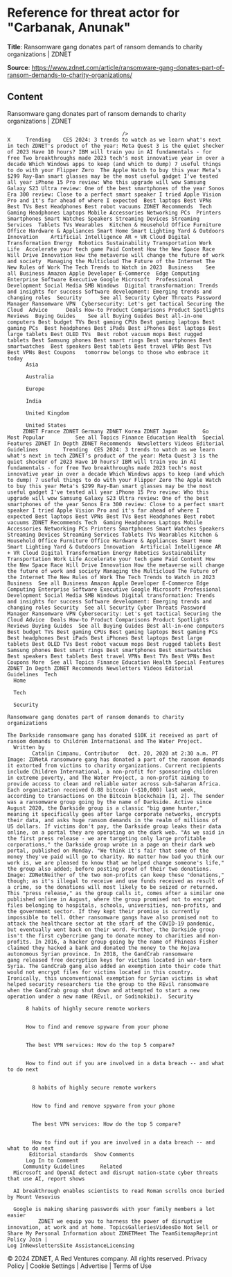# Reference for threat actor for "Carbanak, Anunak"

**Title**: Ransomware gang donates part of ransom demands to charity organizations | ZDNET

**Source**: https://www.zdnet.com/article/ransomware-gang-donates-part-of-ransom-demands-to-charity-organizations/

## Content




Ransomware gang donates part of ransom demands to charity organizations | ZDNET


                                         />                                                                                                                                                                                                     X     Trending    CES 2024: 3 trends to watch as we learn what's next in tech ZDNET's product of the year: Meta Quest 3 is the quiet shocker of 2023 Have 10 hours? IBM will train you in AI fundamentals - for free Two breakthroughs made 2023 tech's most innovative year in over a decade Which Windows apps to keep (and which to dump) 7 useful things to do with your Flipper Zero  The Apple Watch to buy this year Meta's $299 Ray-Ban smart glasses may be the most useful gadget I've tested all year iPhone 15 Pro review: Who this upgrade will wow Samsung Galaxy S23 Ultra review: One of the best smartphones of the year Sonos Era 300 review: Close to a perfect smart speaker I tried Apple Vision Pro and it's far ahead of where I expected  Best laptops Best VPNs Best TVs Best Headphones Best robot vacuums ZDNET Recommends  Tech    Gaming Headphones Laptops Mobile Accessories Networking PCs  Printers Smartphones Smart Watches Speakers Streaming Devices Streaming Services  Tablets TVs Wearables  Kitchen & Household Office Furniture Office Hardware & Appliances Smart Home Smart Lighting Yard & Outdoors  Innovation    Artificial Intelligence AR + VR Cloud Digital Transformation Energy  Robotics Sustainability Transportation Work Life  Accelerate your tech game Paid Content How the New Space Race Will Drive Innovation How the metaverse will change the future of work and society  Managing the Multicloud The Future of the Internet The New Rules of Work The Tech Trends to Watch in 2023  Business    See all Business Amazon Apple Developer E-Commerce  Edge Computing Enterprise Software Executive Google Microsoft  Professional Development Social Media SMB Windows  Digital transformation: Trends and insights for success Software development: Emerging trends and changing roles  Security      See all Security Cyber Threats Password Manager Ransomware VPN  Cybersecurity: Let's get tactical Securing the Cloud  Advice      Deals How-to Product Comparisons Product Spotlights Reviews  Buying Guides    See all Buying Guides Best all-in-one computers Best budget TVs Best gaming CPUs Best gaming laptops Best gaming PCs  Best headphones Best iPads Best iPhones Best laptops Best large tablets Best OLED TVs  Best robot vacuum mops Best rugged tablets Best Samsung phones Best smart rings Best smartphones Best smartwatches  Best speakers Best tablets Best travel VPNs Best TVs Best VPNs Best Coupons   tomorrow belongs to those who embrace it today       
          Asia
        
          Australia
        
          Europe
        
          India
        
          United Kingdom
        
          United States
         ZDNET France ZDNET Germany ZDNET Korea ZDNET Japan        Go  Most Popular          See all Topics Finance Education Health  Special Features ZDNET In Depth ZDNET Recommends  Newsletters Videos Editorial Guidelines        Trending  CES 2024: 3 trends to watch as we learn what's next in tech ZDNET's product of the year: Meta Quest 3 is the quiet shocker of 2023 Have 10 hours? IBM will train you in AI fundamentals - for free Two breakthroughs made 2023 tech's most innovative year in over a decade Which Windows apps to keep (and which to dump) 7 useful things to do with your Flipper Zero The Apple Watch to buy this year Meta's $299 Ray-Ban smart glasses may be the most useful gadget I've tested all year iPhone 15 Pro review: Who this upgrade will wow Samsung Galaxy S23 Ultra review: One of the best smartphones of the year Sonos Era 300 review: Close to a perfect smart speaker I tried Apple Vision Pro and it's far ahead of where I expected Best laptops Best VPNs Best TVs Best Headphones Best robot vacuums ZDNET Recommends Tech  Gaming Headphones Laptops Mobile Accessories Networking PCs Printers Smartphones Smart Watches Speakers Streaming Devices Streaming Services Tablets TVs Wearables Kitchen & Household Office Furniture Office Hardware & Appliances Smart Home Smart Lighting Yard & Outdoors Innovation  Artificial Intelligence AR + VR Cloud Digital Transformation Energy Robotics Sustainability Transportation Work Life Accelerate your tech game Paid Content How the New Space Race Will Drive Innovation How the metaverse will change the future of work and society Managing the Multicloud The Future of the Internet The New Rules of Work The Tech Trends to Watch in 2023 Business  See all Business Amazon Apple Developer E-Commerce Edge Computing Enterprise Software Executive Google Microsoft Professional Development Social Media SMB Windows Digital transformation: Trends and insights for success Software development: Emerging trends and changing roles Security  See all Security Cyber Threats Password Manager Ransomware VPN Cybersecurity: Let's get tactical Securing the Cloud Advice  Deals How-to Product Comparisons Product Spotlights Reviews Buying Guides  See all Buying Guides Best all-in-one computers Best budget TVs Best gaming CPUs Best gaming laptops Best gaming PCs Best headphones Best iPads Best iPhones Best laptops Best large tablets Best OLED TVs Best robot vacuum mops Best rugged tablets Best Samsung phones Best smart rings Best smartphones Best smartwatches Best speakers Best tablets Best travel VPNs Best TVs Best VPNs Best Coupons More  See all Topics Finance Education Health Special Features ZDNET In Depth ZDNET Recommends Newsletters Videos Editorial Guidelines  Tech     
      Home
    
      Tech
    
      Security
      
    Ransomware gang donates part of ransom demands to charity organizations
   
    The Darkside ransomware gang has donated $10K it received as part of ransom demands to Children International and The Water Project.
      Written by 
            Catalin Cimpanu, Contributor   Oct. 20, 2020 at 2:30 a.m. PT                            Image: ZDNetA ransomware gang has donated a part of the ransom demands it extorted from victims to charity organizations. Current recipients include Children International, a non-profit for sponsoring children in extreme poverty, and The Water Project, a non-profit aiming to provide access to clean and reliable water across sub-Saharan Africa. Each organization received 0.88 bitcoin (~$10,000) last week, according to transactions on the Bitcoin blockchain [1, 2]. The sender was a ransomware group going by the name of Darkside. Active since August 2020, the Darkside group is a classic "big game hunter," meaning it specifically goes after large corporate networks, encrypts their data, and asks huge ransom demands in the realm of millions of US dollars. If victims don't pay, the Darkside group leaks their data online, on a portal they are operating on the dark web. "As we said in the first press release - we are targeting only large profitable corporations," the Darkside group wrote in a page on their dark web portal, published on Monday. "We think it's fair that some of the money they've paid will go to charity. No matter how bad you think our work is, we are pleased to know that we helped change someone's life," the group also added; before posting proof of their two donations.       Image: ZDNetNeither of the two non-profits can keep these "donations," though; as it's illegal to receive and use funds received as result of a crime, so the donations will most likely to be seized or returned. This "press release," as the group calls it, comes after a similar one published online in August, where the group promised not to encrypt files belonging to hospitals, schools, universities, non-profits, and the government sector. If they kept their promise is currently impossible to tell. Other ransomware gangs have also promised not to attack the healthcare sector at the start of the COVID-19 pandemic, but eventually went back on their word. Further, the Darkside group isn't the first cybercrime gang to donate money to charities and non-profits. In 2016, a hacker group going by the name of Phineas Fisher claimed they hacked a bank and donated the money to the Rojava autonomous Syrian province. In 2018, the GandCrab ransomware gang released free decryption keys for victims located in war-torn Syria. The GandCrab gang also added an exemption into their code that would not encrypt files for victims located in this country. Ironically, this unconventional exemption for Syrian victims is what helped security researchers tie the group to the REvil ransomware when the GandCrab group shut down and attempted to start a new operation under a new name (REvil, or Sodinokibi).  Security    

          8 habits of highly secure remote workers
         

          How to find and remove spyware from your phone
         

          The best VPN services: How do the top 5 compare?
         

          How to find out if you are involved in a data breach -- and what to do next
            

            8 habits of highly secure remote workers
           

            How to find and remove spyware from your phone
           

            The best VPN services: How do the top 5 compare?
           

            How to find out if you are involved in a data breach -- and what to do next
           Editorial standards  Show Comments  
          Log In to Comment
         Community Guidelines     Related   
      Microsoft and OpenAI detect and disrupt nation-state cyber threats that use AI, report shows
      
      AI breakthrough enables scientists to read Roman scrolls once buried by Mount Vesuvius
      
      Google is making sharing passwords with your family members a lot easier
              ZDNET we equip you to harness the power of disruptive innovation, at work and at home. TopicsGalleriesVideosDo Not Sell or Share My Personal Information about ZDNETMeet The TeamSitemapReprint Policy Join |
    Log InNewslettersSite AssistanceLicensing     
  © 2024 ZDNET, A Red Ventures company. All rights reserved.
 Privacy Policy |
  Cookie Settings |
  Advertise |
  Terms of Use 



